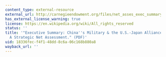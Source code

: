 ```yaml
---
content_type: external-resource
external_url: http://carnegieendowment.org/files/net_asses_exec_summary.pdf
has_external_license_warning: true
license: https://en.wikipedia.org/wiki/All_rights_reserved
status: ''
title: '"Executive Summary: China''s Military & the U.S.-Japan Alliance in 2030 -
  A Strategic Net Assessment." (PDF)'
uid: 18336fec-f4f1-48dd-8c6a-06c168b880a8
wayback_url: ''
---
```

